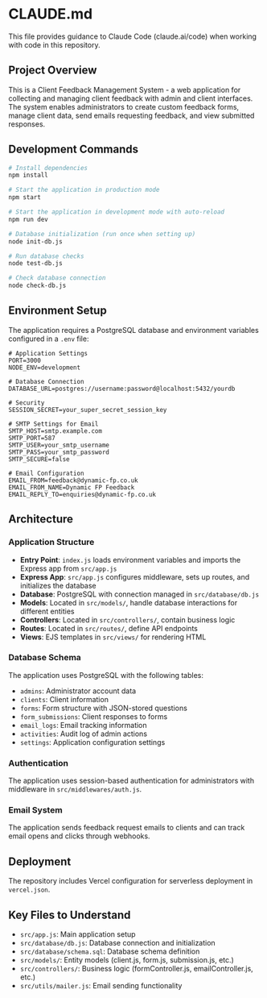 # CLAUDE.md

This file provides guidance to Claude Code (claude.ai/code) when working with code in this repository.

## Project Overview

This is a Client Feedback Management System - a web application for collecting and managing client feedback with admin and client interfaces. The system enables administrators to create custom feedback forms, manage client data, send emails requesting feedback, and view submitted responses.

## Development Commands

```bash
# Install dependencies
npm install

# Start the application in production mode
npm start

# Start the application in development mode with auto-reload
npm run dev

# Database initialization (run once when setting up)
node init-db.js 

# Run database checks
node test-db.js

# Check database connection
node check-db.js
```

## Environment Setup

The application requires a PostgreSQL database and environment variables configured in a `.env` file:

```
# Application Settings
PORT=3000
NODE_ENV=development

# Database Connection
DATABASE_URL=postgres://username:password@localhost:5432/yourdb

# Security
SESSION_SECRET=your_super_secret_session_key

# SMTP Settings for Email
SMTP_HOST=smtp.example.com
SMTP_PORT=587
SMTP_USER=your_smtp_username
SMTP_PASS=your_smtp_password
SMTP_SECURE=false

# Email Configuration
EMAIL_FROM=feedback@dynamic-fp.co.uk
EMAIL_FROM_NAME=Dynamic FP Feedback
EMAIL_REPLY_TO=enquiries@dynamic-fp.co.uk
```

## Architecture

### Application Structure

- **Entry Point**: `index.js` loads environment variables and imports the Express app from `src/app.js`
- **Express App**: `src/app.js` configures middleware, sets up routes, and initializes the database
- **Database**: PostgreSQL with connection managed in `src/database/db.js`
- **Models**: Located in `src/models/`, handle database interactions for different entities
- **Controllers**: Located in `src/controllers/`, contain business logic
- **Routes**: Located in `src/routes/`, define API endpoints
- **Views**: EJS templates in `src/views/` for rendering HTML

### Database Schema

The application uses PostgreSQL with the following tables:
- `admins`: Administrator account data
- `clients`: Client information 
- `forms`: Form structure with JSON-stored questions
- `form_submissions`: Client responses to forms
- `email_logs`: Email tracking information
- `activities`: Audit log of admin actions
- `settings`: Application configuration settings

### Authentication

The application uses session-based authentication for administrators with middleware in `src/middlewares/auth.js`.

### Email System

The application sends feedback request emails to clients and can track email opens and clicks through webhooks.

## Deployment

The repository includes Vercel configuration for serverless deployment in `vercel.json`.

## Key Files to Understand

- `src/app.js`: Main application setup
- `src/database/db.js`: Database connection and initialization
- `src/database/schema.sql`: Database schema definition
- `src/models/`: Entity models (client.js, form.js, submission.js, etc.)
- `src/controllers/`: Business logic (formController.js, emailController.js, etc.)
- `src/utils/mailer.js`: Email sending functionality